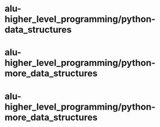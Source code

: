 # alu-higher_level_programming/python-data_structures 
# alu-higher_level_programming/python-more_data_structures 
# alu-higher_level_programming/python-more_data_structures 

